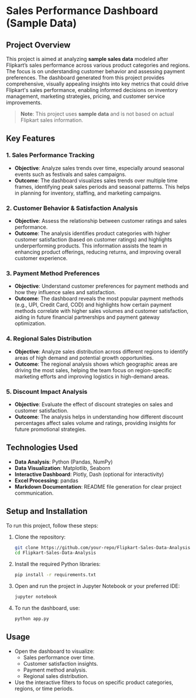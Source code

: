 # Sales Performance Dashboard (Sample Data)

## Project Overview

This project is aimed at analyzing **sample sales data** modeled after Flipkart’s sales performance across various product categories and regions. The focus is on understanding customer behavior and assessing payment preferences. The dashboard generated from this project provides comprehensive, visually appealing insights into key metrics that could drive Flipkart's sales performance, enabling informed decisions on inventory management, marketing strategies, pricing, and customer service improvements.

> **Note**: This project uses **sample data** and is not based on actual Flipkart sales information.

## Key Features

### 1. **Sales Performance Tracking**
   - **Objective**: Analyze sales trends over time, especially around seasonal events such as festivals and sales campaigns.
   - **Outcome**: The dashboard visualizes sales trends over multiple time frames, identifying peak sales periods and seasonal patterns. This helps in planning for inventory, staffing, and marketing campaigns.

### 2. **Customer Behavior & Satisfaction Analysis**
   - **Objective**: Assess the relationship between customer ratings and sales performance.
   - **Outcome**: The analysis identifies product categories with higher customer satisfaction (based on customer ratings) and highlights underperforming products. This information assists the team in enhancing product offerings, reducing returns, and improving overall customer experience.

### 3. **Payment Method Preferences**
   - **Objective**: Understand customer preferences for payment methods and how they influence sales and satisfaction.
   - **Outcome**: The dashboard reveals the most popular payment methods (e.g., UPI, Credit Card, COD) and highlights how certain payment methods correlate with higher sales volumes and customer satisfaction, aiding in future financial partnerships and payment gateway optimization.

### 4. **Regional Sales Distribution**
   - **Objective**: Analyze sales distribution across different regions to identify areas of high demand and potential growth opportunities.
   - **Outcome**: The regional analysis shows which geographic areas are driving the most sales, helping the team focus on region-specific marketing efforts and improving logistics in high-demand areas.

### 5. **Discount Impact Analysis**
   - **Objective**: Evaluate the effect of discount strategies on sales and customer satisfaction.
   - **Outcome**: The analysis helps in understanding how different discount percentages affect sales volume and ratings, providing insights for future promotional strategies.

## Technologies Used

- **Data Analysis**: Python (Pandas, NumPy)
- **Data Visualization**: Matplotlib, Seaborn
- **Interactive Dashboard**: Plotly, Dash (optional for interactivity)
- **Excel Processing**: pandas
- **Markdown Documentation**: README file generation for clear project communication.

## Setup and Installation

To run this project, follow these steps:

1. Clone the repository:

   ```bash
   git clone https://github.com/your-repo/Flipkart-Sales-Data-Analysis.git
   cd Flipkart-Sales-Data-Analysis
   ```

2. Install the required Python libraries:

   ```bash
   pip install -r requirements.txt
   ```

3. Open and run the project in Jupyter Notebook or your preferred IDE:

   ```bash
   jupyter notebook
   ```

4. To run the dashboard, use:

   ```bash
   python app.py
   ```

## Usage

- Open the dashboard to visualize:
  - Sales performance over time.
  - Customer satisfaction insights.
  - Payment method analysis.
  - Regional sales distribution.
- Use the interactive filters to focus on specific product categories, regions, or time periods.
